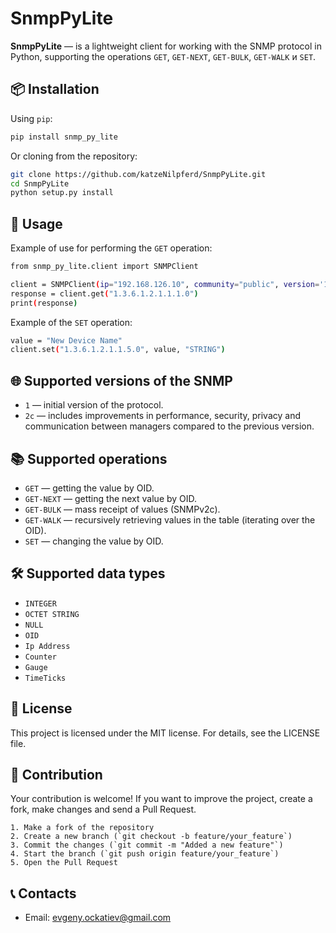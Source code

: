 # SnmpPyLite

**SnmpPyLite** — is a lightweight client for working with the SNMP protocol in Python, supporting the operations `GET`, `GET-NEXT`, `GET-BULK`, `GET-WALK` и `SET`.

## 📦 Installation

Using `pip`:
```bash
pip install snmp_py_lite
```

Or cloning from the repository:
```bash
git clone https://github.com/katzeNilpferd/SnmpPyLite.git
cd SnmpPyLite
python setup.py install
```

## 🚀 Usage

Example of use for performing the `GET` operation:
```bash
from snmp_py_lite.client import SNMPClient

client = SNMPClient(ip="192.168.126.10", community="public", version='1')
response = client.get("1.3.6.1.2.1.1.1.0")
print(response)
```

Example of the `SET` operation:
```bash
value = "New Device Name"
client.set("1.3.6.1.2.1.1.5.0", value, "STRING")
```

## 🌐 Supported versions of the SNMP

- `1` — initial version of the protocol.
- `2c` — includes improvements in performance, security, privacy and communication between managers compared to the previous version.

## 📚 Supported operations

- `GET` — getting the value by OID.
- `GET-NEXT` — getting the next value by OID.
- `GET-BULK` — mass receipt of values (SNMPv2c).
- `GET-WALK` — recursively retrieving values in the table (iterating over the OID).
- `SET` — changing the value by OID.

## 🛠️ Supported data types

- `INTEGER`
- `OCTET STRING`
- `NULL`
- `OID`
- `Ip Address`
- `Counter`
- `Gauge`
- `TimeTicks`

## 📝 License

This project is licensed under the MIT license. For details, see the LICENSE file.

## 🤝 Contribution

Your contribution is welcome! If you want to improve the project, create a fork, make changes and send a Pull Request.

    1. Make a fork of the repository
    2. Create a new branch (`git checkout -b feature/your_feature`)
    3. Commit the changes (`git commit -m "Added a new feature"`)
    4. Start the branch (`git push origin feature/your_feature`)
    5. Open the Pull Request

## 📞 Contacts

- Email: evgeny.ockatiev@gmail.com
